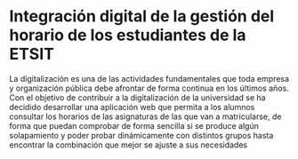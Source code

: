 # Integración digital de la gestión del horario de los estudiantes de la ETSIT

La digitalización es una de las actividades fundamentales que toda empresa y organización pública debe afrontar de forma continua en los últimos años. Con el objetivo de contribuir a la digitalización de la universidad se ha decidido desarrollar una aplicación web que permita a los alumnos consultar los horarios de las asignaturas de las que van a matricularse, de forma que puedan comprobar de forma sencilla si se produce algún solapamiento y poder probar dinámicamente con distintos grupos hasta encontrar la combinación que mejor se ajuste a sus necesidades